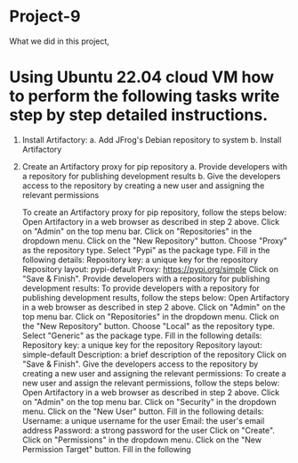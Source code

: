 # Project-9
What we did in this project, 
  # Using Ubuntu 22.04 cloud VM how to perform the following tasks write step by step detailed instructions.

1. Install Artifactory:
  a. Add JFrog's Debian repository to system
  b. Install Artifactory 
2. Create an Artifactory proxy for pip repository
  a. Provide developers with a repository for publishing development results
  b. Give the developers access to the repository by creating a new user and assigning the relevant permissions

    To create an Artifactory proxy for pip repository, follow the steps below:
    Open Artifactory in a web browser as described in step 2 above.
    Click on "Admin" on the top menu bar.
    Click on "Repositories" in the dropdown menu.
    Click on the "New Repository" button.
    Choose "Proxy" as the repository type.
    Select "Pypi" as the package type.
    Fill in the following details:
    Repository key: a unique key for the repository
    Repository layout: pypi-default
    Proxy: https://pypi.org/simple
    Click on "Save & Finish".
    Provide developers with a repository for publishing development results:
    To provide developers with a repository for publishing development results, follow the steps below:
    Open Artifactory in a web browser as described in step 2 above.
    Click on "Admin" on the top menu bar.
    Click on "Repositories" in the dropdown menu.
    Click on the "New Repository" button.
    Choose "Local" as the repository type.
    Select "Generic" as the package type.
    Fill in the following details:
    Repository key: a unique key for the repository
    Repository layout: simple-default
    Description: a brief description of the repository
    Click on "Save & Finish".
    Give the developers access to the repository by creating a new user and assigning the relevant permissions:
    To create a new user and assign the relevant permissions, follow the steps below:
    Open Artifactory in a web browser as described in step 2 above.
    Click on "Admin" on the top menu bar.
    Click on "Security" in the dropdown menu.
    Click on the "New User" button.
    Fill in the following details:
    Username: a unique username for the user
    Email: the user's email address
    Password: a strong password for the user
    Click on "Create".
    Click on "Permissions" in the dropdown menu.
    Click on the "New Permission Target" button.
    Fill in the following
